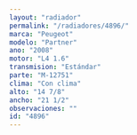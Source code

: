 ```yaml
---
layout: "radiador"
permalink: "/radiadores/4896/"
marca: "Peugeot"
modelo: "Partner"
ano: "2008"
motor: "L4 1.6"
transmision: "Estándar"
parte: "M-12751"
clima: "Con clima"
alto: "14 7/8"
ancho: "21 1/2"
observaciones: ""
id: "4896"
---
```


